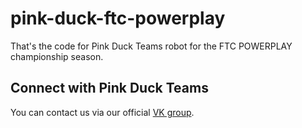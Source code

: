 # pink-duck-ftc-powerplay
That's the code for Pink Duck Teams robot for the FTC POWERPLAY championship season.

## Connect with Pink Duck Teams
You can contact us via our official [VK group](https://vk.com/pink.duck.teams).
